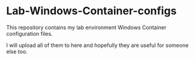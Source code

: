 # Lab-Windows-Container-configs
This repository contains my lab environment Windows Container configuration files.

I will upload all of them to here and hopefully they are useful for someone else too.